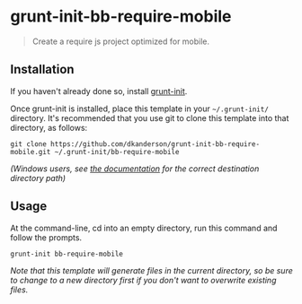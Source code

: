 # grunt-init-bb-require-mobile

> Create a require js project optimized for mobile.

[grunt-init]: http://gruntjs.com/project-scaffolding

## Installation
If you haven't already done so, install [grunt-init][].

Once grunt-init is installed, place this template in your `~/.grunt-init/` directory. It's recommended that you use git to clone this template into that directory, as follows:

```
git clone https://github.com/dkanderson/grunt-init-bb-require-mobile.git ~/.grunt-init/bb-require-mobile
```

_(Windows users, see [the documentation][grunt-init] for the correct destination directory path)_

## Usage

At the command-line, cd into an empty directory, run this command and follow the prompts.

```
grunt-init bb-require-mobile
```

_Note that this template will generate files in the current directory, so be sure to change to a new directory first if you don't want to overwrite existing files._
